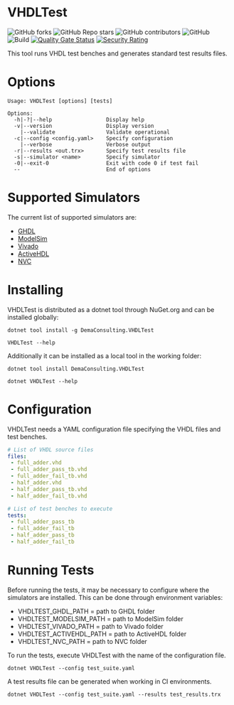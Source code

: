 # VHDLTest

![GitHub forks](https://img.shields.io/github/forks/demaconsulting/VHDLTest?style=plastic)
![GitHub Repo stars](https://img.shields.io/github/stars/demaconsulting/VHDLTest?style=plastic)
![GitHub contributors](https://img.shields.io/github/contributors/demaconsulting/VHDLTest?style=plastic)
![GitHub](https://img.shields.io/github/license/demaconsulting/VHDLTest?style=plastic)
![Build](https://github.com/demaconsulting/VHDLTest/actions/workflows/build_on_push.yaml/badge.svg)
[![Quality Gate Status](https://sonarcloud.io/api/project_badges/measure?project=demaconsulting_VHDLTest&metric=alert_status)](https://sonarcloud.io/summary/new_code?id=demaconsulting_VHDLTest)
[![Security Rating](https://sonarcloud.io/api/project_badges/measure?project=demaconsulting_VHDLTest&metric=security_rating)](https://sonarcloud.io/summary/new_code?id=demaconsulting_VHDLTest)

This tool runs VHDL test benches and generates standard test results files.


# Options

```
Usage: VHDLTest [options] [tests]

Options:
  -h|-?|--help                 Display help
  -v|--version                 Display version
    |--validate                Validate operational
  -c|--config <config.yaml>    Specify configuration
    |--verbose                 Verbose output
  -r|--results <out.trx>       Specify test results file
  -s|--simulator <name>        Specify simulator
  -0|--exit-0                  Exit with code 0 if test fail
  --                           End of options
```


# Supported Simulators

The current list of supported simulators are:

* [GHDL](https://github.com/ghdl/ghdl)
* [ModelSim](https://eda.sw.siemens.com/en-US/ic/modelsim/)
* [Vivado](https://www.xilinx.com/products/design-tools/vivado.html)
* [ActiveHDL](https://www.aldec.com/en/products/fpga_simulation/active-hdl)
* [NVC](https://www.nickg.me.uk/nvc)


# Installing

VHDLTest is distributed as a dotnet tool through NuGet.org and can be installed globally:

```
dotnet tool install -g DemaConsulting.VHDLTest

VHDLTest --help
```


Additionally it can be installed as a local tool in the working folder:

```
dotnet tool install DemaConsulting.VHDLTest

dotnet VHDLTest --help
```


# Configuration

VHDLTest needs a YAML configuration file specifying the VHDL files and test benches.

```yaml
# List of VHDL source files
files:
 - full_adder.vhd
 - full_adder_pass_tb.vhd
 - full_adder_fail_tb.vhd
 - half_adder.vhd
 - half_adder_pass_tb.vhd
 - half_adder_fail_tb.vhd

# List of test benches to execute
tests:
 - full_adder_pass_tb
 - full_adder_fail_tb
 - half_adder_pass_tb
 - half_adder_fail_tb
```


# Running Tests

Before running the tests, it may be necessary to configure where the simulators are installed.
This can be done through environment variables:
* VHDLTEST_GHDL_PATH = path to GHDL folder
* VHDLTEST_MODELSIM_PATH = path to ModelSim folder
* VHDLTEST_VIVADO_PATH = path to Vivado folder
* VHDLTEST_ACTIVEHDL_PATH = path to ActiveHDL folder
* VHDLTEST_NVC_PATH = path to NVC folder


To run the tests, execute VHDLTest with the name of the configuration file.

```
dotnet VHDLTest --config test_suite.yaml
```

A test results file can be generated when working in CI environments.

```
dotnet VHDLTest --config test_suite.yaml --results test_results.trx
```
